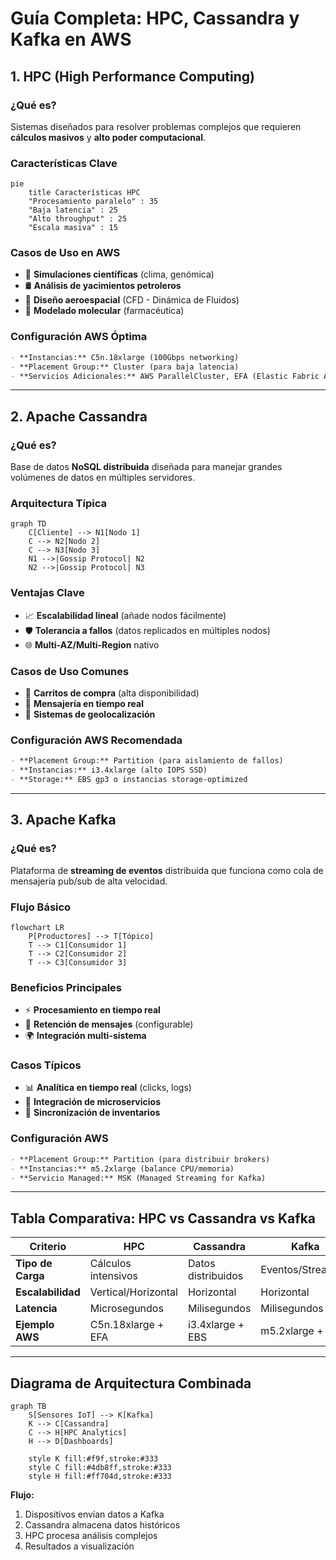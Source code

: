 # **Guía Completa: HPC, Cassandra y Kafka en AWS**

## **1. HPC (High Performance Computing)**
### **¿Qué es?**
Sistemas diseñados para resolver problemas complejos que requieren **cálculos masivos** y **alto poder computacional**.

### **Características Clave**
```mermaid
pie
    title Características HPC
    "Procesamiento paralelo" : 35
    "Baja latencia" : 25
    "Alto throughput" : 25
    "Escala masiva" : 15
```

### **Casos de Uso en AWS**
- 🧪 **Simulaciones científicas** (clima, genómica)
- 🛢️ **Análisis de yacimientos petroleros**
- 🚀 **Diseño aeroespacial** (CFD - Dinámica de Fluidos)
- 🧬 **Modelado molecular** (farmacéutica)

### **Configuración AWS Óptima**
```markdown
- **Instancias:** C5n.18xlarge (100Gbps networking)
- **Placement Group:** Cluster (para baja latencia)
- **Servicios Adicionales:** AWS ParallelCluster, EFA (Elastic Fabric Adapter)
```

---

## **2. Apache Cassandra**
### **¿Qué es?**
Base de datos **NoSQL distribuida** diseñada para manejar grandes volúmenes de datos en múltiples servidores.

### **Arquitectura Típica**
```mermaid
graph TD
    C[Cliente] --> N1[Nodo 1]
    C --> N2[Nodo 2]
    C --> N3[Nodo 3]
    N1 -->|Gossip Protocol| N2
    N2 -->|Gossip Protocol| N3
```

### **Ventajas Clave**
- 📈 **Escalabilidad lineal** (añade nodos fácilmente)
- 🛡️ **Tolerancia a fallos** (datos replicados en múltiples nodos)
- 🌐 **Multi-AZ/Multi-Region** nativo

### **Casos de Uso Comunes**
- 🛒 **Carritos de compra** (alta disponibilidad)
- 📱 **Mensajería en tiempo real**
- 📍 **Sistemas de geolocalización**

### **Configuración AWS Recomendada**
```markdown
- **Placement Group:** Partition (para aislamiento de fallos)
- **Instancias:** i3.4xlarge (alto IOPS SSD)
- **Storage:** EBS gp3 o instancias storage-optimized
```

---

## **3. Apache Kafka**
### **¿Qué es?**
Plataforma de **streaming de eventos** distribuida que funciona como cola de mensajería pub/sub de alta velocidad.

### **Flujo Básico**
```mermaid
flowchart LR
    P[Productores] --> T[Tópico]
    T --> C1[Consumidor 1]
    T --> C2[Consumidor 2]
    T --> C3[Consumidor 3]
```

### **Beneficios Principales**
- ⚡ **Procesamiento en tiempo real**
- 🔄 **Retención de mensajes** (configurable)
- 🌍 **Integración multi-sistema**

### **Casos Típicos**
- 📊 **Analítica en tiempo real** (clicks, logs)
- 🔗 **Integración de microservicios**
- 🛒 **Sincronización de inventarios**

### **Configuración AWS**
```markdown
- **Placement Group:** Partition (para distribuir brokers)
- **Instancias:** m5.2xlarge (balance CPU/memoria)
- **Servicio Managed:** MSK (Managed Streaming for Kafka)
```

---

## **Tabla Comparativa: HPC vs Cassandra vs Kafka**
| **Criterio**       | **HPC**               | **Cassandra**         | **Kafka**             |
|--------------------|-----------------------|-----------------------|-----------------------|
| **Tipo de Carga**  | Cálculos intensivos   | Datos distribuidos    | Eventos/Streaming     |
| **Escalabilidad**  | Vertical/Horizontal   | Horizontal            | Horizontal            |
| **Latencia**       | Microsegundos         | Milisegundos          | Milisegundos          |
| **Ejemplo AWS**    | C5n.18xlarge + EFA    | i3.4xlarge + EBS      | m5.2xlarge + MSK      |

---

## **Diagrama de Arquitectura Combinada**
```mermaid
graph TB
    S[Sensores IoT] --> K[Kafka]
    K --> C[Cassandra]
    C --> H[HPC Analytics]
    H --> D[Dashboards]
    
    style K fill:#f9f,stroke:#333
    style C fill:#4db8ff,stroke:#333
    style H fill:#ff704d,stroke:#333
```

**Flujo:**
1. Dispositivos envían datos a Kafka
2. Cassandra almacena datos históricos
3. HPC procesa análisis complejos
4. Resultados a visualización
